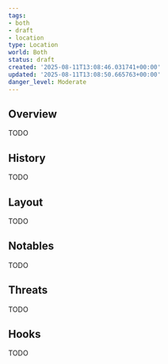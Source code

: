 ```yaml
---
tags:
- both
- draft
- location
type: Location
world: Both
status: draft
created: '2025-08-11T13:08:46.031741+00:00'
updated: '2025-08-11T13:08:50.665763+00:00'
danger_level: Moderate
---
```



## Overview

TODO
## History

TODO
## Layout

TODO
## Notables

TODO
## Threats

TODO
## Hooks

TODO
